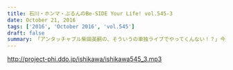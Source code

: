 ```yaml
---
title: 石川・ホンマ・ぶるんのBe-SIDE Your Life! vol.545-3
date: October 21, 2016
tags: ['2016', 'October 2016', 'vol.545']
draft: false
summary: 「アンタッチャブル柴田英嗣の、そういうの単独ライブでやってくんない！？」今週はホンマさんお休みでした。SAITO
---
```


http://project-phi.ddo.jp/ishikawa/ishikawa545_3.mp3
